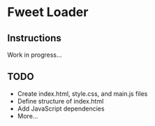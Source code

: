 Fweet Loader
============

Instructions
------------
Work in progress...


TODO
----
+ Create index.html, style.css, and main.js files
+ Define structure of index.html
+ Add JavaScript dependencies
+ More...
